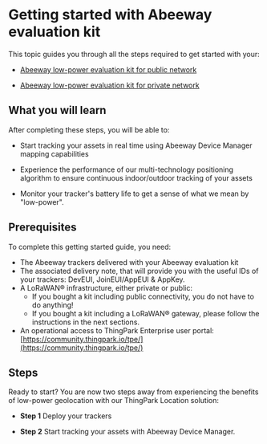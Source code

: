 # Getting started with Abeeway evaluation kit
This topic guides you through all the steps required to get started with your:
* [Abeeway low-power evaluation kit for public network](https://market.thingpark.com/abeeway-low-power-asset-tracking-evaluation-kit-public-network-eu.html)<br/>

* [Abeeway low-power evaluation kit for private network](https://market.thingpark.com/abeeway-low-power-asset-tracking-evaluation-kit-private-network.html)

## What you will learn
After completing these steps, you will be able to:
* Start tracking your assets in real time using Abeeway Device Manager mapping capabilities<br/>

* Experience the performance of our multi-technology positioning algorithm to ensure continuous indoor/outdoor tracking of your assets
* Monitor your tracker's battery life to get a sense of what we mean by "low-power".

## Prerequisites
To complete this getting started guide, you need:
* The Abeeway trackers delivered with your Abeeway evaluation kit<br/>
* The associated delivery note, that will provide you with the useful IDs of your trackers: DevEUI, JoinEUI/AppEUI & AppKey.
* A LoRaWAN® infrastructure, either private or public:
    * If you bought a kit including public connectivity, you do not have to do anything!<br/>
    * If you bought a kit including a LoRaWAN® gateway, please follow the instructions in the next sections. 
* An operational access to ThingPark Enterprise user portal: [https://community.thingpark.io/tpe/](https://community.thingpark.io/tpe/)<br/>

## Steps
Ready to start? You are now two steps away from experiencing the benefits of low-power geolocation with our ThingPark Location solution:
* **Step 1** Deploy your trackers<br/>

* **Step 2** Start tracking your assets with Abeeway Device Manager.
